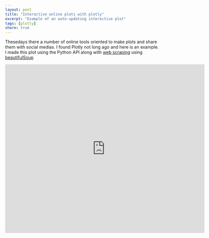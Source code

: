 ```yaml
---
layout: post
title: "Interactive online plots with plotly"
excerpt: "Example of an auto-updating interactive plot"
tags: [plotly]
share: true
---
```


Thesedays there a number of online tools oriented to make plots and share them with social medias. I found Plotly not long ago and here is an example. I made this plot using the Python API along with [web scraping](http://en.wikipedia.org/wiki/Web_scraping) using [beautifulSoup](http://www.crummy.com/software/BeautifulSoup/)

<div class="image-wrap">
<iframe width="650" height="550" frameborder="0" seamless="seamless" scrolling="no" src="https://plot.ly/~rvalenzuela/16/650/550"></iframe>
</div>